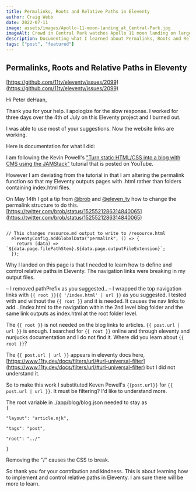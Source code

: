 ```yaml
---
title: Permalinks, Roots and Relative Paths in Eleventy
author: Craig Webb
date: 2022-07-11
image: assets/images/Apollo-11-moon-landing_at_Central-Park.jpg
imageAlt: Crowd in Central Park watches Apollo 11 moon landing on large TV screens
description: Documenting what I learned about Permalinks, Roots and Relative Paths in Eleventy while following a tutorial and making additional changes.
tags: ["post", "featured"]
---
```


## Permalinks, Roots and Relative Paths in Eleventy

[https://github.com/11ty/eleventy/issues/2099](https://github.com/11ty/eleventy/issues/2099)

Hi Peter deHaan,

Thank you for your help. I apologize for the slow response. I worked for three days over the 4th of July on this Eleventy project and I burned out.

I was able to use most of your suggestions. Now the website links are working.

Here is documentation for what I did:

I am following the Kevin Powell's ["Turn static HTML/CSS into a blog with CMS using the JAMStack"](https://www.youtube.com/watch?v=4wD00RT6d-g&t=1209s) tutorial that is posted on YouTube. 

However I am deviating from the tutorial in that I am altering the permalink function so that my Eleventy outputs pages with .html rather than folders containing index.html files.

On May 14th I got a tip from [@brob](https://twitter.com/brob) and [@eleven_ty](https://twitter.com/eleven_ty) how to change the permalink structure to do this.
[https://twitter.com/brob/status/1525521286314840065](https://twitter.com/brob/status/1525521286314840065)

<code>
// This changes resource.md output to write to /resource.html
  eleventyConfig.addGlobalData("permalink", () => {
    return (data) => `${data.page.filePathStem}.${data.page.outputFileExtension}`;
  });
</code>

Why I landed on this page is that I needed to learn how to define and control relative paths in Eleventy. The navigation links were breaking in my output files.

– I removed pathPrefix as you suggested..
– I wrapped the top navigation links with <code>&#123;&#123; root &#125;&#125;&#123;&#123; '/index.html' | url &#125;&#125;</code> as you suggested. I tested with and without the <code>&#123;&#123; root &#125;&#125;</code> and it is needed. It causes the nav links to add ../index.html to the navigation within the 2nd level blog folder and the same link outputs as index.html at the root folder level.

The <code>&#123;&#123; root &#125;&#125;</code> is not needed on the blog links to articles. <code>&#123;&#123; post.url | url &#125;&#125;</code> is enough.
I searched for <code>&#123;&#123; root &#125;&#125;</code> online and through eleventy and nunjucks documentation and I do not find it. Where did you learn about <code>&#123;&#123; root &#125;&#125;</code>?

The <code>&#123;&#123; post.url | url &#125;&#125;</code> appears in eleventy docs here, [https://www.11ty.dev/docs/filters/url/#url-universal-filter](https://www.11ty.dev/docs/filters/url/#url-universal-filter) but I did not understand it. 

So to make this work I substituted Keven Powell's <code>&#123;&#123;post.url&#125;&#125;</code> for  <code>&#123;&#123; post.url | url &#125;&#125;</code>. 
It must be filtering? I'd like to understand more.

The root variable in ./app/blog/blog.json needed to stay as  
<code>{  
    "layout": "article.njk",  
    "tags": "post",  
    "root": "../"  
}</code>  

Removing the "/" causes the CSS to break.

So thank you for your contribution and kindness. This is about learning how to implement and control relative paths in Eleventy. I am sure there will be more to learn.